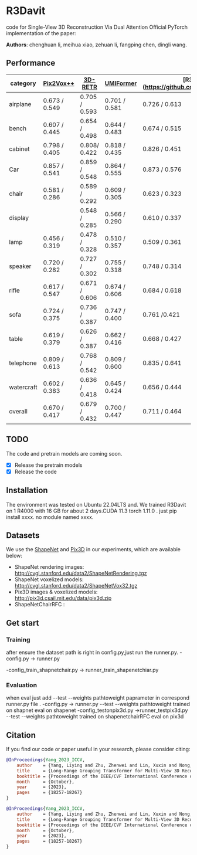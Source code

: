 # R3Davit
code for Single-View 3D Reconstruction Via Dual Attention
Official PyTorch implementation of the paper: 

**Authors**: chenghuan li, meihua xiao, zehuan li, fangping chen, dingli wang.





## Performance

|category|  [Pix2Vox++](https://github.com/hzxie/Pix2Vox)            |[3D-RETR <br> <font size=2></font>](https://github.com/fomalhautb/3D-RETR)       |  [UMIFormer](https://github.com/GaryZhu1996/UMIFormer)    |[R3Davit(ours)(https://github.com/epicgzs1112/R3Davit)| 
| ------------------------------------------------------------ | --------------- | --------------- | --------------- | --------------- | 
| airplane             | 0.673 / 0.549   | 0.705 / 0.593   | 0.701 / 0.581   | 0.726 / 0.613   | 
| bench                | 0.607 / 0.445   | 0.654 / 0.498   | 0.644 / 0.483   | 0.674 / 0.515   | 
| cabinet              | 0.798 / 0.405   | 0.808/ 0.422   | 0.818 / 0.435   | 0.826 / 0.451   | 
| Car                  | 0.857 / 0.541   | 0.859 / 0.548   | 0.864 / 0.555   | 0.873 / 0.576   | 
| chair                | 0.581 / 0.286   | 0.589 / 0.292   | 0.609 / 0.305   | 0.623 / 0.323   | 
| display|             | 0.548 / 0.285   | 0.566 / 0.290   | 0.610 / 0.337   | 0.603 / 0.331   | 
|lamp                  | 0.456 / 0.319   | 0.478 / 0.328   | 0.510 / 0.357   | 0.509 / 0.361   | 
|speaker               | 0.720 / 0.282   | 0.727 / 0.302   | 0.755 / 0.318   | 0.748 / 0.314   | 
| rifle                | 0.617 / 0.547   | 0.671 / 0.606   | 0.674 / 0.606   | 0.684 / 0.618       |
|sofa                  | 0.724 / 0.375   | 0.736 / 0.387   | 0.747 / 0.400   | 0.761 /0.421   |
|  table               | 0.619 / 0.379 | 0.626 / 0.387 | 0.662 / 0.416 | 0.668 / 0.427 |
| telephone            | 0.809 / 0.613 | 0.768 / 0.542 | 0.809 / 0.600 | 0.835 / 0.641 |
|watercraft            | 0.602 / 0.383 | 0.636 / 0.418 | 0.645 / 0.424 | 0.656 / 0.444 | 
| overall              | 0.670 / 0.417 | 0.679 / 0.432 | 0.700 / 0.447 | 0.711 / 0.464 |





## TODO

The code and pretrain models are coming soon.
- [x] Release the pretrain models
- [x] Release the code

## Installation
The environment was tested on Ubuntu 22.04LTS and. We trained R3Davit on 1 R4000 with 16 GB  for about 2 days.CUDA 11.3 torch 1.11.0 .
just pip install   xxxx.    no module named xxxx.





## Datasets

We use the [ShapeNet](https://www.shapenet.org/) and [Pix3D](http://pix3d.csail.mit.edu/) in our experiments, which are available below:

- ShapeNet rendering images: http://cvgl.stanford.edu/data2/ShapeNetRendering.tgz
- ShapeNet voxelized models: http://cvgl.stanford.edu/data2/ShapeNetVox32.tgz
- Pix3D images & voxelized models: http://pix3d.csail.mit.edu/data/pix3d.zip
- ShapeNetChairRFC :

## Get start

### Training
after ensure the dataset path is right in config.py,just run the runner.py.
-config.py   -> runner.py

-config_train_shapnetchair.py -> runner_train_shapenetchiar.py
### Evaluation
when eval just add --test --weights pathtoweight   paprameter in  correspond runner.py   file . 
-config.py   -> runner.py  --test --weights pathtoweight trained on shapnet    eval on shapenet
-config_testonpix3d.py ->runner_testpix3d.py --test --weights pathtoweight trained on shapenetchairRFC    eval on pix3d
## Citation

If you find our code or paper useful in your research, please consider citing:
```BibTex
@InProceedings{Yang_2023_ICCV,
    author    = {Yang, Liying and Zhu, Zhenwei and Lin, Xuxin and Nong, Jian and Liang, Yanyan},
    title     = {Long-Range Grouping Transformer for Multi-View 3D Reconstruction},
    booktitle = {Proceedings of the IEEE/CVF International Conference on Computer Vision (ICCV)},
    month     = {October},
    year      = {2023},
    pages     = {18257-18267}
}
```
```BibTex
@InProceedings{Yang_2023_ICCV,
    author    = {Yang, Liying and Zhu, Zhenwei and Lin, Xuxin and Nong, Jian and Liang, Yanyan},
    title     = {Long-Range Grouping Transformer for Multi-View 3D Reconstruction},
    booktitle = {Proceedings of the IEEE/CVF International Conference on Computer Vision (ICCV)},
    month     = {October},
    year      = {2023},
    pages     = {18257-18267}
}
```


